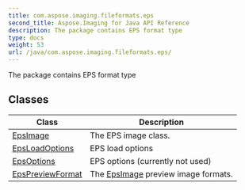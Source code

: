 ```yaml
---
title: com.aspose.imaging.fileformats.eps
second_title: Aspose.Imaging for Java API Reference
description: The package contains EPS format type
type: docs
weight: 53
url: /java/com.aspose.imaging.fileformats.eps/
---
```


The package contains EPS format type


## Classes

| Class | Description |
| --- | --- |
| [EpsImage](../com.aspose.imaging.fileformats.eps/epsimage) | The EPS image class. |
| [EpsLoadOptions](../com.aspose.imaging.fileformats.eps/epsloadoptions) | EPS load options |
| [EpsOptions](../com.aspose.imaging.fileformats.eps/epsoptions) | EPS options (currently not used) |
| [EpsPreviewFormat](../com.aspose.imaging.fileformats.eps/epspreviewformat) | The [EpsImage](../com.aspose.imaging.fileformats.eps/epsimage) preview image formats. |
